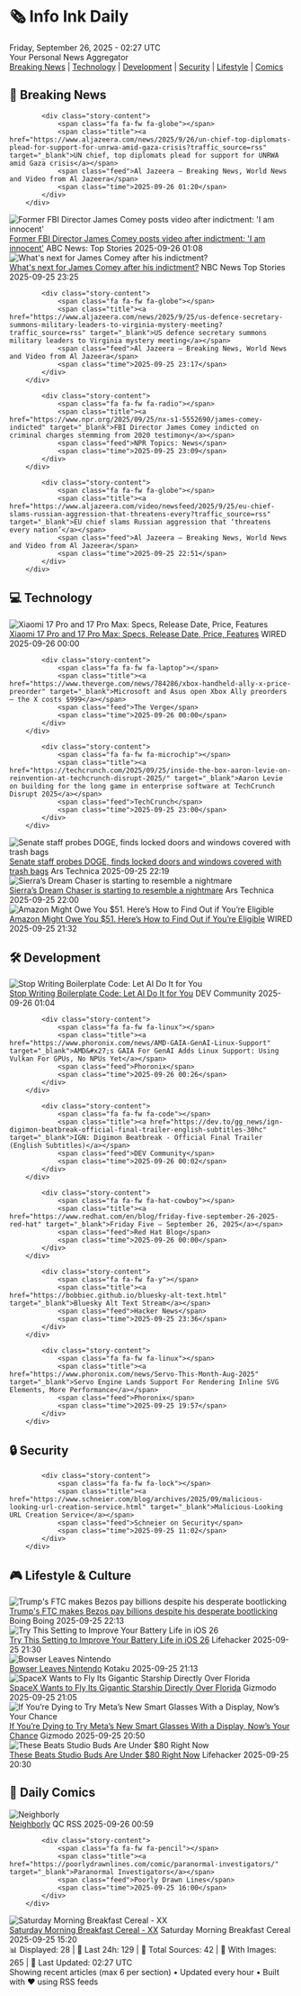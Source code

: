<!-- Processing 54 RSS feeds at 2025-09-26 02:26:58 UTC -->
<!-- Processing: XKCD -->
<!-- Processing: Saturday Morning Breakfast Cereal -->
<!-- Processing: Penny Arcade -->
<!-- Processing: Poorly Drawn Lines -->
<!-- Processing: Questionable Content -->
<!-- Processing: CNN Breaking News -->
<!-- Processing: BBC World News -->
<!-- Processing: BBC Breaking News -->
<!-- Processing: Al Jazeera Breaking News -->
<!-- Processing: CBC News -->
<!-- Error processing https://rss.cbc.ca/lineup/topstories.xml: The read operation timed out -->
<!-- Processing: Reuters Top News -->
<!-- Processing: Reuters World News -->
<!-- Processing: Associated Press Breaking -->
<!-- Processing: ABC News Breaking -->
<!-- Processing: NBC News Breaking -->
<!-- Processing: The Verge -->
<!-- Processing: O'Reilly Radar -->
<!-- Processing: WIRED -->
<!-- Processing: Lobsters Python -->
<!-- Processing: Hacker News -->
<!-- Processing: Phoronix Linux News -->
<!-- Processing: OMG! Ubuntu -->
<!-- Processing: DistroWatch -->
<!-- Processing: Linux.com -->
<!-- Processing: Red Hat Blog -->
<!-- Processing: InfoQ -->
<!-- Processing: Coding Horror -->
<!-- Processing: The Pragmatic Engineer -->
<!-- Generated 2 new posts out of 28 feeds processed -->
<div class="newspaper-header">
    <h1 class="newspaper-title">🗞️ Info Ink Daily</h1>
    <div class="newspaper-date">Friday, September 26, 2025 - 02:27 UTC</div>
    <div class="newspaper-subtitle">Your Personal News Aggregator</div>
</div>

<div class="newspaper-nav">
    <a href="#breaking">Breaking News</a> |
    <a href="#tech">Technology</a> |
    <a href="#dev">Development</a> |
    <a href="#security">Security</a> |
    <a href="#lifestyle">Lifestyle</a> |
    <a href="#webcomics">Comics</a>
</div>

<div class="news-section breaking-news" id="breaking">
<h2 class="section-header">🚨 Breaking News</h2>
<div class="stories-container">
<div class="story">
            
            <div class="story-content">
                <span class="fa fa-fw fa-globe"></span>
                <span class="title"><a href="https://www.aljazeera.com/news/2025/9/26/un-chief-top-diplomats-plead-for-support-for-unrwa-amid-gaza-crisis?traffic_source=rss" target="_blank">UN chief, top diplomats plead for support for UNRWA amid Gaza crisis</a></span>
                <span class="feed">Al Jazeera – Breaking News, World News and Video from Al Jazeera</span>
                <span class="time">2025-09-26 01:20</span>
            </div>
        </div>
<div class="story">
            <img src="https://s.abcnews.com/images/Politics/comey-3-gty-er-250924_1758745535081_hpMain_4x3t_384.jpg" alt="Former FBI Director James Comey posts video after indictment: &#x27;I am innocent&#x27;" class="story-image" loading="lazy" onerror="this.style.display='none'">
            <div class="story-content">
                <span class="fa fa-fw fa-tv"></span>
                <span class="title"><a href="https://abcnews.go.com/Politics/former-fbi-director-james-comey-posts-video-after/story?id=125950284" target="_blank">Former FBI Director James Comey posts video after indictment: &#x27;I am innocent&#x27;</a></span>
                <span class="feed">ABC News: Top Stories</span>
                <span class="time">2025-09-26 01:08</span>
            </div>
        </div>
<div class="story">
            <img src="https://media-cldnry.s-nbcnews.com/image/upload/t_fit_1500w/mpx/2704722219/2025_09/1758842746924_nbc_spec_jarrett_comey_next_250925_1920x1080-sn66oa.jpg" alt="What&#x27;s next for James Comey after his indictment?" class="story-image" loading="lazy" onerror="this.style.display='none'">
            <div class="story-content">
                <span class="fa fa-fw fa-broadcast-tower"></span>
                <span class="title"><a href="https://www.nbcnews.com/video/what-s-next-for-james-comey-after-his-indictment-248371269855" target="_blank">What&#x27;s next for James Comey after his indictment?</a></span>
                <span class="feed">NBC News Top Stories</span>
                <span class="time">2025-09-25 23:25</span>
            </div>
        </div>
<div class="story">
            
            <div class="story-content">
                <span class="fa fa-fw fa-globe"></span>
                <span class="title"><a href="https://www.aljazeera.com/news/2025/9/25/us-defence-secretary-summons-military-leaders-to-virginia-mystery-meeting?traffic_source=rss" target="_blank">US defence secretary summons military leaders to Virginia mystery meeting</a></span>
                <span class="feed">Al Jazeera – Breaking News, World News and Video from Al Jazeera</span>
                <span class="time">2025-09-25 23:17</span>
            </div>
        </div>
<div class="story">
            
            <div class="story-content">
                <span class="fa fa-fw fa-radio"></span>
                <span class="title"><a href="https://www.npr.org/2025/09/25/nx-s1-5552690/james-comey-indicted" target="_blank">FBI Director James Comey indicted on criminal charges stemming from 2020 testimony</a></span>
                <span class="feed">NPR Topics: News</span>
                <span class="time">2025-09-25 23:09</span>
            </div>
        </div>
<div class="story">
            
            <div class="story-content">
                <span class="fa fa-fw fa-globe"></span>
                <span class="title"><a href="https://www.aljazeera.com/video/newsfeed/2025/9/25/eu-chief-slams-russian-aggression-that-threatens-every?traffic_source=rss" target="_blank">EU chief slams Russian aggression that ‘threatens every nation’</a></span>
                <span class="feed">Al Jazeera – Breaking News, World News and Video from Al Jazeera</span>
                <span class="time">2025-09-25 22:51</span>
            </div>
        </div>
</div>
</div>
<div class="news-section tech-news" id="tech">
<h2 class="section-header">💻 Technology</h2>
<div class="stories-container">
<div class="story">
            <img src="https://media.wired.com/photos/68d5b27a23cd21f041c06ba4/master/pass/Xiaomi%2017%20Pro%20and%20Pro%20Max%203%20SOURCE%20Simon%20Hill.png" alt="Xiaomi 17 Pro and 17 Pro Max: Specs, Release Date, Price, Features" class="story-image" loading="lazy" onerror="this.style.display='none'">
            <div class="story-content">
                <span class="fa fa-fw fa-bolt"></span>
                <span class="title"><a href="https://www.wired.com/story/xiaomi-17-pro-max-hands-on/" target="_blank">Xiaomi 17 Pro and 17 Pro Max: Specs, Release Date, Price, Features</a></span>
                <span class="feed">WIRED</span>
                <span class="time">2025-09-26 00:00</span>
            </div>
        </div>
<div class="story">
            
            <div class="story-content">
                <span class="fa fa-fw fa-laptop"></span>
                <span class="title"><a href="https://www.theverge.com/news/784286/xbox-handheld-ally-x-price-preorder" target="_blank">Microsoft and Asus open Xbox Ally preorders — the X costs $999</a></span>
                <span class="feed">The Verge</span>
                <span class="time">2025-09-26 00:00</span>
            </div>
        </div>
<div class="story">
            
            <div class="story-content">
                <span class="fa fa-fw fa-microchip"></span>
                <span class="title"><a href="https://techcrunch.com/2025/09/25/inside-the-box-aaron-levie-on-reinvention-at-techcrunch-disrupt-2025/" target="_blank">Aaron Levie on building for the long game in enterprise software at TechCrunch Disrupt 2025</a></span>
                <span class="feed">TechCrunch</span>
                <span class="time">2025-09-25 23:00</span>
            </div>
        </div>
<div class="story">
            <img src="https://cdn.arstechnica.net/wp-content/uploads/2025/02/delete-doge-scaled-500x500-1740426654.jpg" alt="Senate staff probes DOGE, finds locked doors and windows covered with trash bags" class="story-image" loading="lazy" onerror="this.style.display='none'">
            <div class="story-content">
                <span class="fa fa-fw fa-cog"></span>
                <span class="title"><a href="https://arstechnica.com/tech-policy/2025/09/senate-staff-probes-doge-finds-locked-doors-and-windows-covered-with-trash-bags/" target="_blank">Senate staff probes DOGE, finds locked doors and windows covered with trash bags</a></span>
                <span class="feed">Ars Technica</span>
                <span class="time">2025-09-25 22:19</span>
            </div>
        </div>
<div class="story">
            <img src="https://cdn.arstechnica.net/wp-content/uploads/2023/10/dcart1-500x500.jpeg" alt="Sierra’s Dream Chaser is starting to resemble a nightmare" class="story-image" loading="lazy" onerror="this.style.display='none'">
            <div class="story-content">
                <span class="fa fa-fw fa-cog"></span>
                <span class="title"><a href="https://arstechnica.com/space/2025/09/sierras-dream-chaser-is-starting-to-resemble-a-nightmare/" target="_blank">Sierra’s Dream Chaser is starting to resemble a nightmare</a></span>
                <span class="feed">Ars Technica</span>
                <span class="time">2025-09-25 22:00</span>
            </div>
        </div>
<div class="story">
            <img src="https://media.wired.com/photos/68d5af32c6e5bd391ecac57a/master/pass/Amazon-May-Owe-You-Money-Gear-2234419194.jpg" alt="Amazon Might Owe You $51. Here’s How to Find Out if You’re Eligible" class="story-image" loading="lazy" onerror="this.style.display='none'">
            <div class="story-content">
                <span class="fa fa-fw fa-bolt"></span>
                <span class="title"><a href="https://www.wired.com/story/amazon-might-owe-you-find-out-if-youre-eligible/" target="_blank">Amazon Might Owe You $51. Here’s How to Find Out if You’re Eligible</a></span>
                <span class="feed">WIRED</span>
                <span class="time">2025-09-25 21:32</span>
            </div>
        </div>
</div>
</div>
<div class="news-section dev-news" id="dev">
<h2 class="section-header">🛠️ Development</h2>
<div class="stories-container">
<div class="story">
            <img src="https://media2.dev.to/dynamic/image/width=800%2Cheight=%2Cfit=scale-down%2Cgravity=auto%2Cformat=auto/https%3A%2F%2Fdev-to-uploads.s3.amazonaws.com%2Fuploads%2Farticles%2F19x34aqy79ehikmwad7q.png" alt="Stop Writing Boilerplate Code: Let AI Do It for You" class="story-image" loading="lazy" onerror="this.style.display='none'">
            <div class="story-content">
                <span class="fa fa-fw fa-code"></span>
                <span class="title"><a href="https://dev.to/jaideepparashar/stop-writing-boilerplate-code-let-ai-do-it-for-you-24aj" target="_blank">Stop Writing Boilerplate Code: Let AI Do It for You</a></span>
                <span class="feed">DEV Community</span>
                <span class="time">2025-09-26 01:04</span>
            </div>
        </div>
<div class="story">
            
            <div class="story-content">
                <span class="fa fa-fw fa-linux"></span>
                <span class="title"><a href="https://www.phoronix.com/news/AMD-GAIA-GenAI-Linux-Support" target="_blank">AMD&#x27;s GAIA For GenAI Adds Linux Support: Using Vulkan For GPUs, No NPUs Yet</a></span>
                <span class="feed">Phoronix</span>
                <span class="time">2025-09-26 00:26</span>
            </div>
        </div>
<div class="story">
            
            <div class="story-content">
                <span class="fa fa-fw fa-code"></span>
                <span class="title"><a href="https://dev.to/gg_news/ign-digimon-beatbreak-official-final-trailer-english-subtitles-30hc" target="_blank">IGN: Digimon Beatbreak - Official Final Trailer (English Subtitles)</a></span>
                <span class="feed">DEV Community</span>
                <span class="time">2025-09-26 00:02</span>
            </div>
        </div>
<div class="story">
            
            <div class="story-content">
                <span class="fa fa-fw fa-hat-cowboy"></span>
                <span class="title"><a href="https://www.redhat.com/en/blog/friday-five-september-26-2025-red-hat" target="_blank">Friday Five — September 26, 2025</a></span>
                <span class="feed">Red Hat Blog</span>
                <span class="time">2025-09-26 00:00</span>
            </div>
        </div>
<div class="story">
            
            <div class="story-content">
                <span class="fa fa-fw fa-y"></span>
                <span class="title"><a href="https://bobbiec.github.io/bluesky-alt-text.html" target="_blank">Bluesky Alt Text Stream</a></span>
                <span class="feed">Hacker News</span>
                <span class="time">2025-09-25 23:36</span>
            </div>
        </div>
<div class="story">
            
            <div class="story-content">
                <span class="fa fa-fw fa-linux"></span>
                <span class="title"><a href="https://www.phoronix.com/news/Servo-This-Month-Aug-2025" target="_blank">Servo Engine Lands Support For Rendering Inline SVG Elements, More Performance</a></span>
                <span class="feed">Phoronix</span>
                <span class="time">2025-09-25 19:57</span>
            </div>
        </div>
</div>
</div>
<div class="news-section security-news" id="security">
<h2 class="section-header">🔒 Security</h2>
<div class="stories-container">
<div class="story">
            
            <div class="story-content">
                <span class="fa fa-fw fa-lock"></span>
                <span class="title"><a href="https://www.schneier.com/blog/archives/2025/09/malicious-looking-url-creation-service.html" target="_blank">Malicious-Looking URL Creation Service</a></span>
                <span class="feed">Schneier on Security</span>
                <span class="time">2025-09-25 11:02</span>
            </div>
        </div>
</div>
</div>
<div class="news-section lifestyle-news" id="lifestyle">
<h2 class="section-header">🎮 Lifestyle & Culture</h2>
<div class="stories-container">
<div class="story">
            <img src="https://i0.wp.com/boingboing.net/wp-content/uploads/2025/09/bezos.jpg?fit=1200%2C800&amp;quality=60&amp;ssl=1" alt="Trump&#x27;s FTC makes Bezos pay billions despite his desperate bootlicking" class="story-image" loading="lazy" onerror="this.style.display='none'">
            <div class="story-content">
                <span class="fa fa-fw fa-arrow-right"></span>
                <span class="title"><a href="https://boingboing.net/2025/09/25/trumps-ftc-makes-bezos-pay-billions-despite-his-desperate-bootlicking.html" target="_blank">Trump&#x27;s FTC makes Bezos pay billions despite his desperate bootlicking</a></span>
                <span class="feed">Boing Boing</span>
                <span class="time">2025-09-25 22:13</span>
            </div>
        </div>
<div class="story">
            <img src="https://lifehacker.com/imagery/articles/01K6194S3JWFN0ATTBNCSCNW6P/hero-image.jpg" alt="Try This Setting to Improve Your Battery Life in iOS 26" class="story-image" loading="lazy" onerror="this.style.display='none'">
            <div class="story-content">
                <span class="fa fa-fw fa-life-ring"></span>
                <span class="title"><a href="https://lifehacker.com/tech/try-the-adaptive-power-setting-to-improve-battery-life-in-ios-26?utm_medium=RSS" target="_blank">Try This Setting to Improve Your Battery Life in iOS 26</a></span>
                <span class="feed">Lifehacker</span>
                <span class="time">2025-09-25 21:30</span>
            </div>
        </div>
<div class="story">
            <img src="https://kotaku.com/app/uploads/2025/09/Doug.jpg" alt="Bowser Leaves Nintendo" class="story-image" loading="lazy" onerror="this.style.display='none'">
            <div class="story-content">
                <span class="fa fa-fw fa-gamepad"></span>
                <span class="title"><a href="https://kotaku.com/bowser-leaves-nintendo-of-america-2000628868" target="_blank">Bowser Leaves Nintendo</a></span>
                <span class="feed">Kotaku</span>
                <span class="time">2025-09-25 21:13</span>
            </div>
        </div>
<div class="story">
            <img src="https://gizmodo.com/app/uploads/2025/08/starship-spacex-flight10-1280x853.jpg" alt="SpaceX Wants to Fly Its Gigantic Starship Directly Over Florida" class="story-image" loading="lazy" onerror="this.style.display='none'">
            <div class="story-content">
                <span class="fa fa-fw fa-computer"></span>
                <span class="title"><a href="https://gizmodo.com/spacex-wants-to-fly-its-gigantic-starship-directly-over-florida-2000663730" target="_blank">SpaceX Wants to Fly Its Gigantic Starship Directly Over Florida</a></span>
                <span class="feed">Gizmodo</span>
                <span class="time">2025-09-25 21:05</span>
            </div>
        </div>
<div class="story">
            <img src="https://gizmodo.com/app/uploads/2025/09/ray-ban-display-hero-1280x853.jpg" alt="If You’re Dying to Try Meta’s New Smart Glasses With a Display, Now’s Your Chance" class="story-image" loading="lazy" onerror="this.style.display='none'">
            <div class="story-content">
                <span class="fa fa-fw fa-computer"></span>
                <span class="title"><a href="https://gizmodo.com/meta-ray-ban-display-demo-pop-up-locations-store-opening-dates-and-time-2000663365" target="_blank">If You’re Dying to Try Meta’s New Smart Glasses With a Display, Now’s Your Chance</a></span>
                <span class="feed">Gizmodo</span>
                <span class="time">2025-09-25 20:50</span>
            </div>
        </div>
<div class="story">
            <img src="https://lifehacker.com/imagery/articles/01K614WGM02G2FBGQP0DTQJFAT/hero-image.png" alt="These Beats Studio Buds Are Under $80 Right Now" class="story-image" loading="lazy" onerror="this.style.display='none'">
            <div class="story-content">
                <span class="fa fa-fw fa-life-ring"></span>
                <span class="title"><a href="https://lifehacker.com/tech/beats-studio-buds-amazon-deal?utm_medium=RSS" target="_blank">These Beats Studio Buds Are Under $80 Right Now</a></span>
                <span class="feed">Lifehacker</span>
                <span class="time">2025-09-25 20:30</span>
            </div>
        </div>
</div>
</div>
<div class="news-section webcomics-section" id="webcomics">
<h2 class="section-header">🎨 Daily Comics</h2>
<div class="stories-container">
<div class="story">
            <img src="http://www.questionablecontent.net/comics/5666.png" alt="Neighborly" class="story-image" loading="lazy" onerror="this.style.display='none'">
            <div class="story-content">
                <span class="fa fa-fw fa-music"></span>
                <span class="title"><a href="http://questionablecontent.net/view.php?comic=5666" target="_blank">Neighborly</a></span>
                <span class="feed">QC RSS</span>
                <span class="time">2025-09-26 00:59</span>
            </div>
        </div>
<div class="story">
            
            <div class="story-content">
                <span class="fa fa-fw fa-pencil"></span>
                <span class="title"><a href="https://poorlydrawnlines.com/comic/paranormal-investigators/" target="_blank">Paranormal Investigators</a></span>
                <span class="feed">Poorly Drawn Lines</span>
                <span class="time">2025-09-25 16:00</span>
            </div>
        </div>
<div class="story">
            <img src="https://www.smbc-comics.com/comics/1758817442-20250925.png" alt="Saturday Morning Breakfast Cereal - XX" class="story-image" loading="lazy" onerror="this.style.display='none'">
            <div class="story-content">
                <span class="fa fa-fw fa-smile"></span>
                <span class="title"><a href="https://www.smbc-comics.com/comic/xx" target="_blank">Saturday Morning Breakfast Cereal - XX</a></span>
                <span class="feed">Saturday Morning Breakfast Cereal</span>
                <span class="time">2025-09-25 15:20</span>
            </div>
        </div>
</div>
</div>

<div class="newspaper-footer">
    <div class="stats">
        📊 Displayed: 28 | 📅 Last 24h: 129 | 📡 Total Sources: 42 | 📸 With Images: 265 |
        🔄 Last Updated: 02:27 UTC
    </div>
    <div class="footer-note">
        Showing recent articles (max 6 per section) • Updated every hour • Built with ❤️ using RSS feeds
    </div>
</div>
